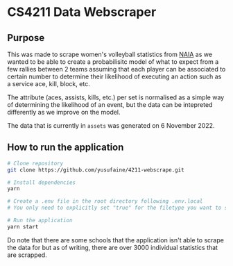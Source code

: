# CS4211 Data Webscraper

## Purpose

This was made to scrape women's volleyball statistics from [NAIA](https://naiastats.prestosports.com) as we wanted to be able to create a probabilisitc model of what to expect from a few rallies between 2 teams assuming that each player can be associated to certain number to determine their likelihood of executing an action such as a service ace, kill, block, etc.

The attribute (aces, assists, kills, etc.) per set is normalised as a simple way of determining the likelihood of an event, but the data can be intepreted differently as we improve on the model.

The data that is currently in `assets` was generated on 6 November 2022.

## How to run the application

```bash
# Clone repository
git clone https://github.com/yusufaine/4211-webscrape.git 

# Install dependencies
yarn 

# Create a .env file in the root directory following .env.local
# You only need to explicitly set "true" for the filetype you want to save the data as

# Run the application
yarn start
```

Do note that there are some schools that the application isn't able to scrape the data for but as of writing, there are over 3000 individual statistics that are scrapped.
